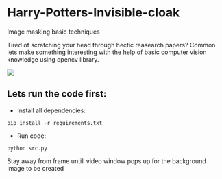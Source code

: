 # Harry-Potters-Invisible-cloak
Image masking basic techniques

Tired of scratching your head through hectic reasearch papers? Common lets make something interesting with the help of basic computer vision knowledge using opencv library.

![](display.gif)

## Lets run the code first:
- Install all dependencies:
```
pip install -r requirements.txt
```
- Run code:
```
python src.py
```
Stay away from frame untill video window pops up for the background image to be created
